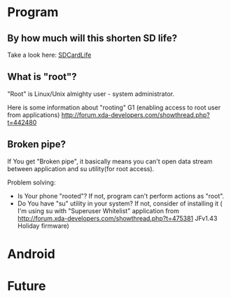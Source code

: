 


# Program #
## By how much will this shorten SD life? ##

Take a look here: [SDCardLife](SDCardLife.md)

## What is "root"? ##

"Root" is Linux/Unix almighty user - system administrator.

Here is some information about "rooting" G1 (enabling access to root user from applications) http://forum.xda-developers.com/showthread.php?t=442480

## Broken pipe? ##

If You get "Broken pipe", it basically means you can't open data stream between application and su utility(for root access).

Problem solving:
  * Is Your phone "rooted"? If not, program can't perform actions as "root".
  * Do You have "su" utility in your system? If not, consider of installing it ( I'm using su with "Superuser Whitelist" application from http://forum.xda-developers.com/showthread.php?t=475381 JFv1.43 Holiday firmware)

# Android #
# Future #